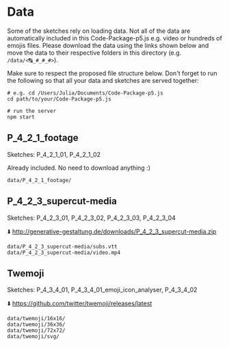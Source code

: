 Data
====

Some of the sketches rely on loading data. Not all of the data are automatically included in this Code-Package-p5.js e.g. video or hundreds of emojis files. Please download the data using the links shown below and move the data to their respective folders in this directory (e.g. `/data/<🔠_#_#_#>`). 

Make sure to respect the proposed file structure below. Don't forget to run the following so that all your data and sketches are served together:

```
# e.g. cd /Users/Julia/Documents/Code-Package-p5.js
cd path/to/your/Code-Package-p5.js 

# run the server
npm start
```


P_4_2_1_footage
---------------
Sketches: P_4_2_1_01, P_4_2_1_02

Already included. No need to download anything :)

```
data/P_4_2_1_footage/
```

P_4_2_3_supercut-media
----------------------
Sketches: P_4_2_3_01, P_4_2_3_02, P_4_2_3_03, P_4_2_3_04

⬇️ http://generative-gestaltung.de/downloads/P_4_2_3_supercut-media.zip

```
data/P_4_2_3_supercut-media/subs.vtt
data/P_4_2_3_supercut-media/video.mp4
```

Twemoji
-------
Sketches: P_4_3_4_01, P_4_3_4_01_emoji_icon_analyser, P_4_3_4_02

⬇️ https://github.com/twitter/twemoji/releases/latest

```
data/twemoji/16x16/
data/twemoji/36x36/
data/twemoji/72x72/
data/twemoji/svg/
```
